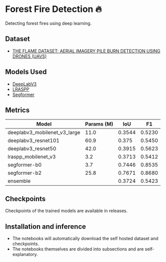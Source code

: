 
# Forest Fire Detection 🔥

Detecting forest fires using deep learning.

## Dataset

- [THE FLAME DATASET: AERIAL IMAGERY PILE BURN DETECTION USING DRONES (UAVS)](https://dx.doi.org/10.21227/qad6-r683)

## Models Used

- [DeepLabV3](https://pytorch.org/vision/main/models/deeplabv3.html)
- [LRASPP](https://pytorch.org/vision/main/models/lraspp.html)
- [Segformer](https://huggingface.co/docs/transformers/model_doc/segformer)

## Metrics

| Model | Params (M) | IoU | F1 |
| --- | --- | --- | --- |
| deeplabv3\_mobilenet\_v3\_large | 11.0 | 0.3544 | 0.5230 |
| deeplabv3\_resnet101 | 60.9 | 0.375 | 0.5450 |
| deeplabv3\_resnet50 | 42.0 | 0.3915 | 0.5623 |
| lraspp\_mobilenet\_v3 | 3.2 | 0.3713 | 0.5412 |
| segformer-b0 | 3.7 | 0.7446 | 0.8535 |
| segformer-b2 | 25.8 | 0.7671 | 0.8680 |
| ensemble | | 0.3724 | 0.5423 |

## Checkpoints

Checkpoints of the trained models are available in releases.

## Installation and inference

- The notebooks will automatically download the self hosted dataset and checkpoints.
- The notebooks themselves are divided into subsections and are self-explanatory.
